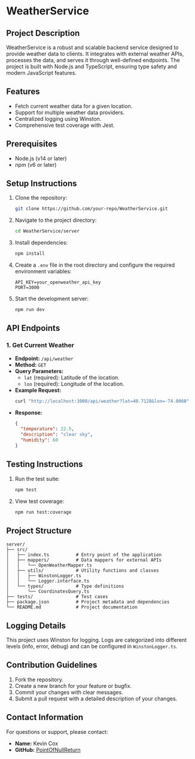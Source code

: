 # WeatherService

## Project Description
WeatherService is a robust and scalable backend service designed to provide weather data to clients. It integrates with external weather APIs, processes the data, and serves it through well-defined endpoints. The project is built with Node.js and TypeScript, ensuring type safety and modern JavaScript features.

## Features
- Fetch current weather data for a given location.
- Support for multiple weather data providers.
- Centralized logging using Winston.
- Comprehensive test coverage with Jest.

## Prerequisites
- Node.js (v14 or later)
- npm (v6 or later)

## Setup Instructions
1. Clone the repository:
   ```bash
   git clone https://github.com/your-repo/WeatherService.git
   ```
2. Navigate to the project directory:
   ```bash
   cd WeatherService/server
   ```
3. Install dependencies:
   ```bash
   npm install
   ```
4. Create a `.env` file in the root directory and configure the required environment variables:
   ```env
   API_KEY=your_openweather_api_key
   PORT=3000
   ```
5. Start the development server:
   ```bash
   npm run dev
   ```

## API Endpoints
### 1. Get Current Weather
- **Endpoint:** `/api/weather`
- **Method:** `GET`
- **Query Parameters:**
  - `lat` (required): Latitude of the location.
  - `lon` (required): Longitude of the location.
- **Example Request:**
  ```bash
  curl "http://localhost:3000/api/weather?lat=40.7128&lon=-74.0060"
  ```
- **Response:**
  ```json
  {
    "temperature": 22.5,
    "description": "clear sky",
    "humidity": 60
  }
  ```

## Testing Instructions
1. Run the test suite:
   ```bash
   npm test
   ```
2. View test coverage:
   ```bash
   npm run test:coverage
   ```

## Project Structure
```
server/
├── src/
│   ├── index.ts          # Entry point of the application
│   ├── mappers/          # Data mappers for external APIs
│   │   └── OpenWeatherMapper.ts
│   ├── utils/            # Utility functions and classes
│   │   ├── WinstonLogger.ts
│   │   └── Logger.interface.ts
│   └── types/            # Type definitions
│       └── CoordinatesQuery.ts
├── tests/                # Test cases
├── package.json          # Project metadata and dependencies
└── README.md             # Project documentation
```

## Logging Details
This project uses Winston for logging. Logs are categorized into different levels (info, error, debug) and can be configured in `WinstonLogger.ts`.

## Contribution Guidelines
1. Fork the repository.
2. Create a new branch for your feature or bugfix.
3. Commit your changes with clear messages.
4. Submit a pull request with a detailed description of your changes.

## Contact Information
For questions or support, please contact:
- **Name:** Kevin Cox
- **GitHub:** [PointOfNullReturn](https://github.com/PointOfNullReturn/)
